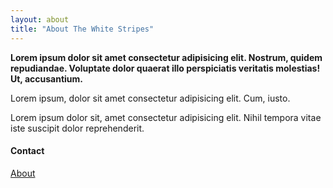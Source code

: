 ```yaml
---
layout: about
title: "About The White Stripes"
---
```


<div class="about" id="about">
    <div id="hero">
        <div class="hero--left"></div>
        <div class="hero--right"></div>
    </div>
    <div class="about__content-section">
        <strong>Lorem ipsum dolor sit amet consectetur adipisicing elit. Nostrum, quidem repudiandae. Voluptate dolor quaerat illo perspiciatis veritatis molestias! Ut, accusantium.</strong>
        <p class="content__p1">Lorem ipsum, dolor sit amet consectetur adipisicing elit. Cum, iusto.</p>
        <p class="content__p2">Lorem ipsum dolor sit, amet consectetur adipisicing elit. Nihil tempora vitae iste suscipit dolor reprehenderit.</p>
        <div class="contact">
            <h4>Contact</h4>
            <a href="#"><i class="fab fa-facebook"></i></a>
            <a href="#"><i class="fab fa-instagram"></i></a>
            <a href="#"><i class="far fa-envelope"></i></a>
        </div>
    </div>
    <div class="about__title-section">
        <a href="#" class="btn btn__about">About</a>
        <div class="seperator"></div>
    </div>
</div>
<script src="https://kit.fontawesome.com/3e27283071.js"></script>